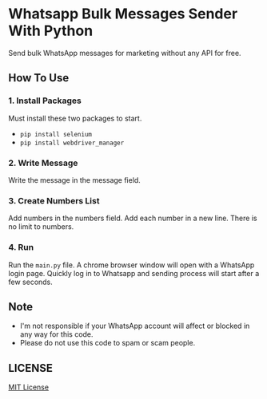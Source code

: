 # Whatsapp Bulk Messages Sender With Python
Send bulk WhatsApp messages for marketing without any API for free.

## How To Use

### 1. Install Packages
Must install these two packages to start.
- `pip install selenium`
- `pip install webdriver_manager`

### 2. Write Message
Write the message in the message field.

### 3. Create Numbers List
Add numbers in the numbers field. Add each number in a new line. There is no limit to numbers.

### 4. Run
Run the `main.py` file.
A chrome browser window will open with a WhatsApp login page. Quickly log in to Whatsapp and sending process will start after a few seconds.

## Note
- I'm not responsible if your WhatsApp account will affect or blocked in any way for this code.
- Please do not use this code to spam or scam people.

## LICENSE
[MIT License](LICENSE)
